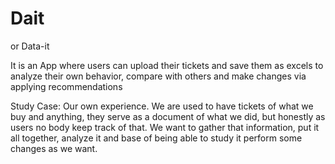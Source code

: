 # Dait
or Data-it

It is an App where users can upload their tickets and save them as excels to analyze their own behavior, compare with others and make changes via applying recommendations

Study Case: Our own experience. We are used to have tickets of what we buy and anything, they serve as a document of what we did, but honestly as users no body keep track of that.
We want to gather that information, put it all together, analyze it and base of being able to study it perform some changes as we want.
